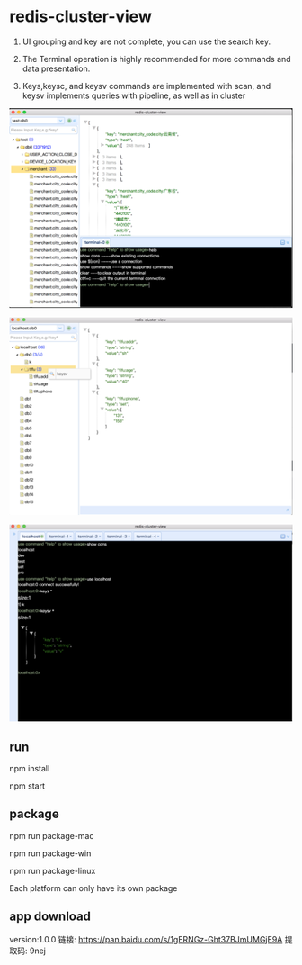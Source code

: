 # redis-cluster-view
1. UI grouping and key are not complete, you can use the search key.

2. The Terminal operation is highly recommended for more commands and data presentation.

3. Keys,keysc, and keysv commands are implemented with scan, and keysv implements queries with pipeline, as well as in cluster



![avatar](./img/pre.png)

![avatar](./img/ui.png)

![avatar](./img/terminal.png)
## run
npm install

npm start

## package
npm run package-mac

npm run package-win

npm run package-linux


Each platform can only have its own package

## app download 
version:1.0.0
链接: https://pan.baidu.com/s/1gERNGz-Ght37BJmUMGjE9A 提取码: 9nej
